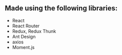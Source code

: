 ## Made using the following libraries:
- React
- React Router
- Redux, Redux Thunk
- Ant Design
- axios
- Moment.js
